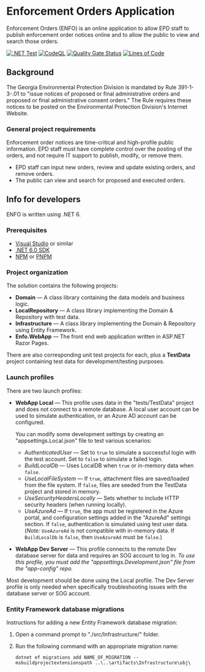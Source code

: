 # Enforcement Orders Application

Enforcement Orders (ENFO) is an online application to allow EPD staff to publish enforcement order notices online and to allow the public to view and search those orders.

[![.NET Test](https://github.com/gaepdit/enforcement-orders/actions/workflows/dotnet.yml/badge.svg)](https://github.com/gaepdit/enforcement-orders/actions/workflows/dotnet.yml)
[![CodeQL](https://github.com/gaepdit/enforcement-orders/actions/workflows/codeql-analysis.yml/badge.svg)](https://github.com/gaepdit/enforcement-orders/actions/workflows/codeql-analysis.yml)
[![Quality Gate Status](https://sonarcloud.io/api/project_badges/measure?project=gaepdit_enforcement-orders&metric=alert_status)](https://sonarcloud.io/summary/new_code?id=gaepdit_enforcement-orders)
[![Lines of Code](https://sonarcloud.io/api/project_badges/measure?project=gaepdit_enforcement-orders&metric=ncloc)](https://sonarcloud.io/summary/new_code?id=gaepdit_enforcement-orders)

## Background

The Georgia Environmental Protection Division is mandated by Rule 391-1-3-.01 to "issue notices of proposed or final administrative orders and proposed or final administrative consent orders." The Rule requires these notices to be posted on the Environmental Protection Division's Internet Website.

### General project requirements

Enforcement order notices are time-critical and high-profile public information. EPD staff must have complete control over the posting of the orders, and not require IT support to publish, modify, or remove them.

* EPD staff can input new orders, review and update existing orders, and remove orders.
* The public can view and search for proposed and executed orders.

## Info for developers

ENFO is written using .NET 6.

### Prerequisites

+ [Visual Studio](https://www.visualstudio.com/vs/) or similar
+ [.NET 6.0 SDK](https://dotnet.microsoft.com/download)
+ [NPM](https://www.npmjs.com/) or [PNPM](https://pnpm.io/)

### Project organization

The solution contains the following projects:

* **Domain** — A class library containing the data models and business logic.
* **LocalRepository** — A class library implementing the Domain & Repository with test data.
* **Infrastructure** — A class library implementing the Domain & Repository using Entity Framework.
* **Enfo.WebApp** — The front end web application written in ASP.NET Razor Pages.

There are also corresponding unit test projects for each, plus a **TestData** project containing test data for development/testing purposes.

### Launch profiles

There are two launch profiles:

* **WebApp Local** — This profile uses data in the "tests/TestData" project and does not connect to a remote database. A local user account can be used to simulate authentication, or an Azure AD account can be configured.

    You can modify some development settings by creating an "appsettings.Local.json" file to test various scenarios:

    - *AuthenticatedUser* — Set to `true` to simulate a successful login with the test account. Set to `false` to simulate a failed login.
    - *BuildLocalDb* — Uses LocalDB when `true` or in-memory data when `false`.
    - *UseLocalFileSystem* — If `true`, attachment files are saved/loaded from the file system. If `false`, files are seeded from the TestData project and stored in memory.
    - *UseSecurityHeadersLocally* — Sets whether to include HTTP security headers (when running locally).
    - *UseAzureAd* — If `true`, the app must be registered in the Azure portal, and configuration settings added in the "AzureAd" settings section. If `false`, authentication is simulated using test user data. (*Note:* `UseAzureAd` is not compatible with in-memory data. If `BuildLocalDb` is `false`, then `UseAzureAd` must be `false`.)

* **WebApp Dev Server** — This profile connects to the remote Dev database server for data and requires an SOG account to log in. *To use this profile, you must add the "appsettings.Development.json" file from the "app-config" repo.*

Most development should be done using the Local profile. The Dev Server profile is only needed when specifically troubleshooting issues with the database server or SOG account.

### Entity Framework database migrations

Instructions for adding a new Entity Framework database migration:

1. Open a command prompt to "./src/Infrastructure/" folder.

2. Run the following command with an appropriate migration name:

   `dotnet ef migrations add NAME_OF_MIGRATION --msbuildprojectextensionspath ..\..\artifacts\Infrastructure\obj\`
